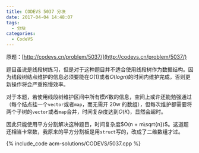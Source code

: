 ```yaml
---
title: CODEVS 5037 分块
date: 2017-04-04 14:48:07
tags:
  - 分块
categories:
  - CodeVS
---
```


原题：[http://codevs.cn/problem/5037/](http://codevs.cn/problem/5037/)

题目虽说是线段树练习，但是对于这种题目并不适合使用线段树作为数据结构。因为线段树结点维护的信息必须要能在$O(1)$或者$O(logn)$的时间内维护完成，否则更新操作将会严重拖慢效率。

<!-- more -->

对于本题，若使用线段树维护区间中所有模$K$数的信息，空间上或许还能勉强通过（每个结点挂一个`vector`或者`map`，而无需开 20w 的数组），但每次维护都需要将两个子树的`vector`或者`map`合并，时间复杂度达到$O(K)$，显然会超时。

因此只能使用平方分割解决这种题目，时间复杂度$O(n + m\sqrt{n})$。这道题还相当卡常数，我原来的平方分割板是用`struct`写的，改成了二维数组才过。

{% include_code acm-solutions/CODEVS/5037.cpp %}
